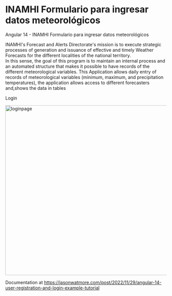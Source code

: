 # INAMHI Formulario para ingresar datos meteorológicos

Angular 14 - INAMHI Formulario para ingresar datos meteorológicos



INAMHI's Forecast and Alerts Directorate's mission is to execute strategic processes of generation and issuance of effective and timely Weather Forecasts for the different localities of the national territory.\
In this sense, the goal of this program is to maintain an internal process and an automated structure that makes it possible to have records of the different meteorological variables.
This Application allows daily entry of records of meteorological variables (minimum, maximum, and precipitation temperatures), 
the application allows access to different forecasters and,shows the data in tables
  
Login 

<img width="530" alt="loginpage" src="https://user-images.githubusercontent.com/112583089/215850760-8dc76303-4bf7-4b56-9843-6499dad17169.png">



Documentation at https://jasonwatmore.com/post/2022/11/29/angular-14-user-registration-and-login-example-tutorial
